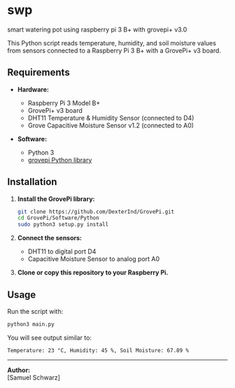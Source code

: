 # swp
smart watering pot using raspberry pi 3 B+ with grovepi+ v3.0

This Python script reads temperature, humidity, and soil moisture values from sensors connected to a Raspberry Pi 3 B+ with a GrovePi+ v3 board.

## Requirements

- **Hardware:**
  - Raspberry Pi 3 Model B+
  - GrovePi+ v3 board
  - DHT11 Temperature & Humidity Sensor (connected to D4)
  - Grove Capacitive Moisture Sensor v1.2 (connected to A0)

- **Software:**
  - Python 3
  - [grovepi Python library](https://github.com/DexterInd/GrovePi)

## Installation

1. **Install the GrovePi library:**
    ```sh
    git clone https://github.com/DexterInd/GrovePi.git
    cd GrovePi/Software/Python
    sudo python3 setup.py install
    ```

2. **Connect the sensors:**
    - DHT11 to digital port D4
    - Capacitive Moisture Sensor to analog port A0

3. **Clone or copy this repository to your Raspberry Pi.**

## Usage

Run the script with:

```sh
python3 main.py
```

You will see output similar to:

```
Temperature: 23 °C, Humidity: 45 %, Soil Moisture: 67.89 %
```

---
**Author:**  
[Samuel Schwarz]
